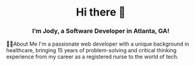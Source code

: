 <h1 align="center">Hi there 👋</h1>

<h3 align="center">I’m Jody, a Software Developer in Atlanta, GA!</h3>

👨‍💻About Me
I'm a passionate web developer with a unique background in healthcare, bringing 15 years of problem-solving and critical thinking experience from my career as a registered nurse to the world of tech.

<!--
**jclark-14/jclark-14** is a ✨ _special_ ✨ repository because its `README.md` (this file) appears on your GitHub profile.

Here are some ideas to get you started:

- 🔭 I’m currently working on ...
- 🌱 I’m currently learning ...
- 👯 I’m looking to collaborate on ...
- 🤔 I’m looking for help with ...
- 💬 Ask me about ...
- 📫 How to reach me: ...
- 😄 Pronouns: ...
- ⚡ Fun fact: ...
-->
